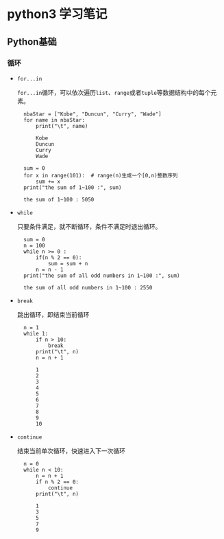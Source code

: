 # python3 学习笔记

## Python基础

### 循环
	
* `for...in`

	`for...in`循环，可以依次遍历`list`、`range`或者`tuple`等数据结构中的每个元素。

		nbaStar = ["Kobe", "Duncun", "Curry", "Wade"]
		for name in nbaStar:
			print("\t", name)
   
   			Kobe
			Duncun
			Curry
			Wade

		sum = 0
		for x in range(101):  # range(n)生成一个[0,n)整数序列
    		sum += x
		print("the sum of 1~100 :", sum)
			
		the sum of 1~100 : 5050

* `while`

	只要条件满足，就不断循环，条件不满足时退出循环。
	
		sum = 0
		n = 100
		while n >= 0 : 
   			if(n % 2 == 0):
      			sum = sum + n
   			n = n - 1
		print("the sum of all odd numbers in 1~100 :", sum)
			
		the sum of all odd numbers in 1~100 : 2550

* `break`

	跳出循环，即结束当前循环
	
		n = 1
		while 1:
    		if n > 10:
    			break
    		print("\t", n)
    		n = n + 1
			
			1
			2
			3
			4
			5
			6
			7
			8
			9
			10
	
* `continue`

	结束当前单次循环，快速进入下一次循环
	
		n = 0
		while n < 10:
    		n = n + 1
    		if n % 2 == 0:
    			continue 
		   	print("\t", n)
		    
		  	1
	 		3
	 		5
	 		7
	 		9
